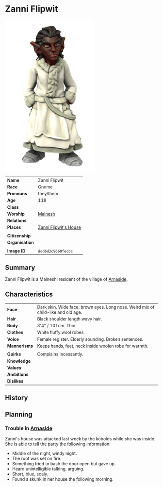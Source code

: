# Zanni Flipwit

<img src="https://raw.githubusercontent.com/jesskelsall/astarus-images/main/people/portraits/ded6d2c9660fecbc.png" height="500" />

|||
| --- | --- |
| **Name** | Zanni Flipwit | character.3
| **Race** | Gnome |
| **Pronouns** | they/them |
| **Age** | 118 |
| **Class** | |
| **Worship** | [Malnesh](../gods/deities/malnesh.md) |
| **Relations** | |
| **Places** | [Zanni Flipwit's House](../places/buildings/zanni-flipwits-house.md) |
|||
| **Citizenship** | |
| **Organisation** | |
|||
| **Image ID** | `ded6d2c9660fecbc` |

## Summary

Zanni Flipwit is a Malneshi resident of the village of [Arnaside](../places/villages/arnaside.md).

## Characteristics

| | |
| --- | --- |
| **Face** | Dark skin. Wide face, brown eyes. Long nose. Weird mix of child-like and old age. | characteristics.2
| **Hair** | Black shoulder length wavy hair. |
| **Body** | 3'4" / 101cm. Thin. |
| **Clothes** | White fluffy wool robes. |
| **Voice** | Female register. Elderly sounding. Broken sentences. |
| **Mannerisms** | Keeps hands, feet, neck inside woolen robe for warmth. |
| | |
| **Quirks** | Complains incessantly. |
| **Knowledge** | |
| **Values** | |
| **Ambitions** | |
| **Dislikes** | |

## History

## Planning

### Trouble in [Arnaside](../places/villages/arnaside.md)

Zanni's house was attacked last week by the kobolds while she was inside. She is able to tell the party the following information:

- Middle of the night, windy night.
- The roof was set on fire.
- Something tried to bash the door open but gave up.
- Heard unintelligible talking, arguing.
- Short, blue, scaly.
- Found a skunk in her house the following morning.
